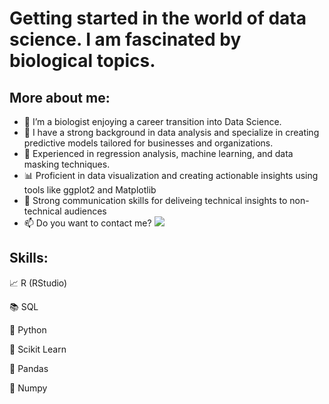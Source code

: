 # Getting started in the world of data science. I am fascinated by biological topics.
## More about me:

* :microscope: I’m a biologist enjoying a career transition into Data Science.
* :office: I have a strong background in data analysis and specialize in creating predictive models tailored for businesses and organizations.
* 🤖 Experienced in regression analysis, machine learning, and data masking techniques.
* :bar_chart: Proficient in data visualization and creating actionable insights using tools like ggplot2 and Matplotlib
* :speech_balloon: Strong communication skills for deliveing technical insights to non-technical audiences
* 📫 Do you want to contact me? [<img src="https://img.shields.io/badge/-Linkedin-orange?style=for-the-badge&logo=linkedin&logoColor=white" />](https://www.linkedin.com/in/alan-david-jim%C3%A9nez-estrada-45b027346/)


## Skills: 
:chart_with_upwards_trend: R (RStudio)

:books: SQL

🐍 Python

🧠 Scikit Learn

🐼 Pandas

🧮 Numpy
